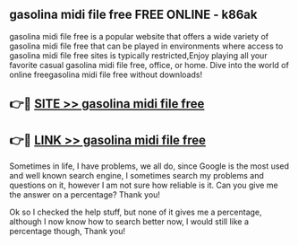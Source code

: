 ## gasolina midi file free FREE ONLINE - k86ak

gasolina midi file free is a popular website that offers a wide variety of gasolina midi file free that can be played in environments where access to gasolina midi file free sites is typically restricted,Enjoy playing all your favorite casual gasolina midi file free, office, or home. Dive into the world of online freegasolina midi file free without downloads!

## 👉🔴 [SITE >> gasolina midi file free](http://news.freeplayer.one?title=gasolina_midi_file_free&ref=FRRE)

## 👉🔴 [LINK >> gasolina midi file free](http://news.freeplayer.one?title=gasolina_midi_file_free&ref=FREE)

Sometimes in life, I have problems, we all do, since Google is the most used and well known search engine, I sometimes search my problems and questions on it, however I am not sure how reliable is it. Can you give me the answer on a percentage? Thank you!

Ok so I checked the help stuff, but none of it gives me a percentage, although I now know how to search better now, I would still like a percentage though, Thank you!